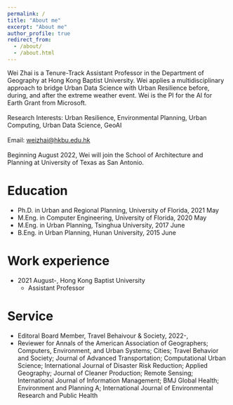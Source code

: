 ```yaml
---
permalink: /
title: "About me"
excerpt: "About me"
author_profile: true
redirect_from: 
  - /about/
  - /about.html
---
```


Wei Zhai is a Tenure-Track Assistant Professor in the Department of Geography at Hong Kong Baptist University. Wei applies a multidisciplinary approach to bridge Urban Data Science with Urban Resilience before, during, and after the extreme weather event. Wei is the PI for the AI for Earth Grant from Microsoft.
<br/><br/> 
Research Interests: Urban Resilience, Environmental Planning, Urban Computing, Urban Data Science, GeoAI
<br/><br/> 
Email: weizhai@hkbu.edu.hk
<br/><br/> 
Beginning August 2022, Wei will join the School of Architecture and Planning at University of Texas as San Antonio.

Education
======
* Ph.D. in Urban and Regional Planning, University of Florida, 2021 May
* M.Eng. in Computer Engineering, University of Florida, 2020 May
* M.Eng. in Urban Planning, Tsinghua University, 2017 June
* B.Eng. in Urban Planning, Hunan University, 2015 June

Work experience
======
* 2021 August-, Hong Kong Baptist University
  * Assistant Professor
  
Service
======
* Editoral Board Member, Travel Behaivour & Society, 2022-,
* Reviewer for Annals of the American Association of Geographers; Computers, Environment, and Urban Systems; Cities; Travel Behavior and Society; Journal of Advanced Transportation; Computational Urban Science; International Journal of Disaster Risk Reduction; Applied Geography; Journal of Cleaner Production; Remote Sensing; International Journal of Information Management; BMJ Global Health; Environment and Planning A; International Journal of Environmental Research and Public Health


<body background="https://skywalkerzhai.github.io/weizhai.github.io/images/background.jpg">

